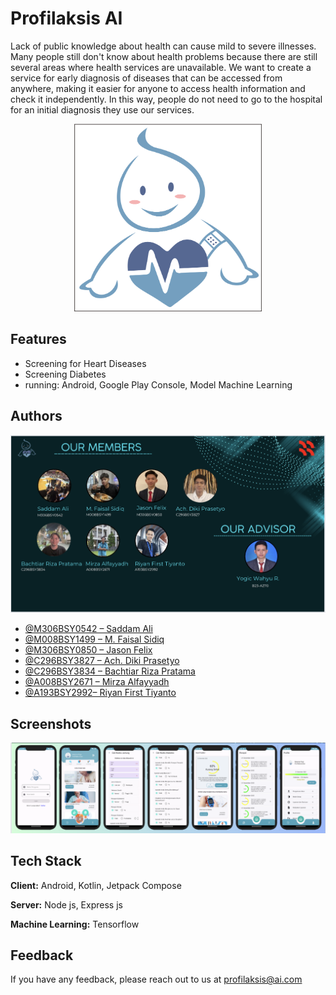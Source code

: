 # Profilaksis AI

<p>Lack of public knowledge about health can cause mild to severe illnesses. Many people still don't know about health problems because there are still several areas where health services are unavailable. We want to create a service for early diagnosis of diseases that can be accessed from anywhere, making it easier for anyone to access health information and check it independently. In this way, people do not need to go to the hospital for an initial diagnosis they use our services.</p>

<p align="center">
  <img src="https://github.com/Profilaksis/.github/blob/main/profile/img/Logo.png" alt="logo profilaksis" style="width: 300px; height: 300px;">
</p>

## Features

- Screening for Heart Diseases
- Screening Diabetes
- running: Android, Google Play Console, Model Machine Learning

## Authors
<p align="center">
  <img src="https://github.com/Profilaksis/.github/blob/main/profile/img/team.png" alt="our team" style=height: 500px;">
</p>

- [@M306BSY0542 – Saddam Ali](https://github.com/saddamalii)
- [@M008BSY1499 – M. Faisal Sidiq](https://github.com/faisalsidiq27)
- [@M306BSY0850 – Jason Felix](https://github.com/ecenn)
- [@C296BSY3827 – Ach. Diki Prasetyo](https://github.com/achdikiprasetyo)
- [@C296BSY3834 – Bachtiar Riza Pratama](https://github.com/bachtiarrizaa)
- [@A008BSY2671 – Mirza Alfayyadh](https://github.com/Mirzaalfayyadh)
- [@A193BSY2992– Riyan First Tiyanto](https://github.com/ryn-crypto)

## Screenshots

<p align="center">
  <img src="https://github.com/Profilaksis/.github/blob/main/profile/img/screenshoot.png" alt="Screenshot Application">
</p>

## Tech Stack

**Client:** Android, Kotlin, Jetpack Compose

**Server:** Node js, Express js

**Machine Learning:** Tensorflow

## Feedback

If you have any feedback, please reach out to us at profilaksis@ai.com
